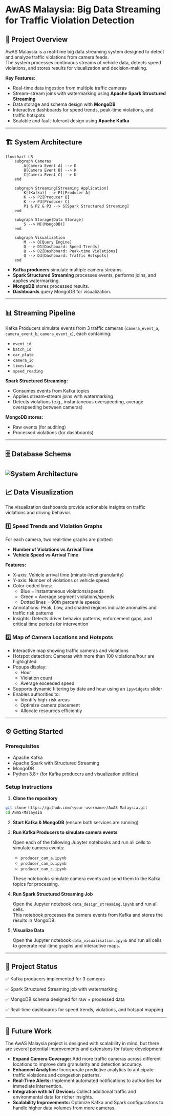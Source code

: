 # AwAS Malaysia: Big Data Streaming for Traffic Violation Detection

## 🚦 Project Overview
AwAS Malaysia is a real-time big data streaming system designed to detect and analyze traffic violations from camera feeds.  
The system processes continuous streams of vehicle data, detects speed violations, and stores results for visualization and decision-making.

**Key Features:**
- Real-time data ingestion from multiple traffic cameras
- Stream–stream joins with watermarking using **Apache Spark Structured Streaming**
- Data storage and schema design with **MongoDB**
- Interactive dashboards for speed trends, peak-time violations, and traffic hotspots
- Scalable and fault-tolerant design using **Apache Kafka**

---

## 🏗️ System Architecture

```mermaid
flowchart LR
    subgraph Cameras
        A[Camera Event A] --> K
        B[Camera Event B] --> K
        C[Camera Event C] --> K
    end

    subgraph Streaming[Streaming Application]
        K[(Kafka)] --> P1[Producer A]
        K --> P2[Producer B]
        K --> P3[Producer C]
        P1 & P2 & P3 --> S[Spark Structured Streaming]
    end

    subgraph Storage[Data Storage]
        S --> M[(MongoDB)]
    end

    subgraph Visualization
        M --> Q[Query Engine]
        Q --> D1[Dashboard: Speed Trends]
        Q --> D2[Dashboard: Peak-time Violations]
        Q --> D3[Dashboard: Traffic Hotspots]
    end
```
- **Kafka producers** simulate multiple camera streams.  
- **Spark Structured Streaming** processes events, performs joins, and applies watermarking.  
- **MongoDB** stores processed results.  
- **Dashboards** query MongoDB for visualization.

---

## 📊 Streaming Pipeline

Kafka Producers simulate events from 3 traffic cameras (`camera_event_a`, `camera_event_b`, `camera_event_c`), each containing:

- `event_id`
- `batch_id`
- `car_plate`
- `camera_id`
- `timestamp`
- `speed_reading`

**Spark Structured Streaming:**

- Consumes events from Kafka topics
- Applies stream–stream joins with watermarking
-  Detects violations (e.g., instantaneous overspeeding, average overspeeding between cameras)

**MongoDB stores:**

- Raw events (for auditing)
- Processed violations (for dashboards)

---

## 🗄️ Database Schema

![System Architecture](erddiagram.png)
---

## 📈 Data Visualization

The visualization dashboards provide actionable insights on traffic violations and driving behavior.

### 1️⃣ Speed Trends and Violation Graphs

For each camera, two real-time graphs are plotted:

- **Number of Violations vs Arrival Time**
- **Vehicle Speed vs Arrival Time**

**Features:**

- X-axis: Vehicle arrival time (minute-level granularity)
- Y-axis: Number of violations or vehicle speed
- Color-coded lines:
  - Blue = Instantaneous violations/speeds
  - Green = Average segment violations/speeds
  - Dotted lines = 90th percentile speeds
- Annotations: Peak, Low, and shaded regions indicate anomalies and traffic risk patterns
- Insights: Detects driver behavior patterns, enforcement gaps, and critical time periods for intervention

### 2️⃣ Map of Camera Locations and Hotspots

- Interactive map showing traffic cameras and violations
- Hotspot detection: Cameras with more than 100 violations/hour are highlighted
- Popups display:
  - Hour
  - Violation count
  - Average exceeded speed
- Supports dynamic filtering by date and hour using an `ipywidgets` slider
- Enables authorities to:
  - Identify high-risk areas
  - Optimize camera placement
  - Allocate resources efficiently

---

## ⚙️ Getting Started

### Prerequisites

- Apache Kafka
- Apache Spark with Structured Streaming
- MongoDB
- Python 3.8+ (for Kafka producers and visualization utilities)

### Setup Instructions

1. **Clone the repository**

```bash
git clone https://github.com/<your-username>/AwAS-Malaysia.git
cd AwAS-Malaysia
```

2. **Start Kafka & MongoDB** (ensure both services are running)

3. **Run Kafka Producers to simulate camera events**
   
    Open each of the following Jupyter notebooks and run all cells to simulate camera events:
    
    - `producer_cam_a.ipynb`
    - `producer_cam_b.ipynb`
    - `producer_cam_c.ipynb`
    
    These notebooks simulate camera events and send them to the Kafka topics for processing.
   
4. **Run Spark Structured Streaming Job**

    Open the Jupyter notebook `data_design_streaming.ipynb` and run all cells.  
    This notebook processes the camera events from Kafka and stores the results in MongoDB.

5. **Visualize Data**

    Open the Jupyter notebook `data_visualisation.ipynb` and run all cells to generate real-time graphs and interactive maps.

---

## 📌 Project Status
✅ Kafka producers implemented for 3 cameras

✅ Spark Structured Streaming job with watermarking

✅ MongoDB schema designed for raw + processed data

✅ Real-time dashboards for speed trends, violations, and hotspot mapping

---

## 🚀 Future Work

The AwAS Malaysia project is designed with scalability in mind, but there are several potential improvements and extensions for future development:

- **Expand Camera Coverage:** Add more traffic cameras across different locations to improve data granularity and detection accuracy.
- **Enhanced Analytics:** Incorporate predictive analytics to anticipate traffic violations and congestion patterns.  
- **Real-Time Alerts:** Implement automated notifications to authorities for immediate intervention.  
- **Integration with IoT Devices:** Collect additional traffic and environmental data for richer insights.  
- **Scalability Improvements:** Optimize Kafka and Spark configurations to handle higher data volumes from more cameras.
